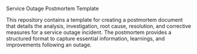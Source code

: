 Service Outage Postmortem Template


This repository contains a template for creating a postmortem document that details the analysis, investigation, root cause, resolution, and corrective measures for a service outage incident. The postmortem provides a structured format to capture essential information, learnings, and improvements following an outage.
